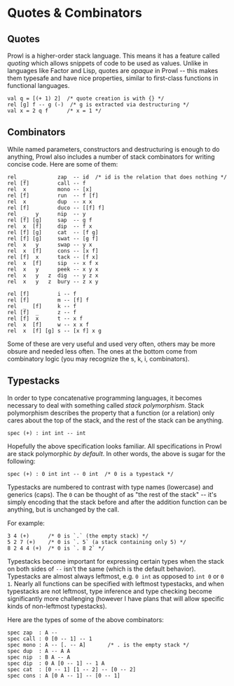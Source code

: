 # Quotes & Combinators
## Quotes
Prowl is a higher-order stack language. This means it has a feature called *quoting* which allows snippets of code to be used as values. Unlike in languages like Factor and Lisp, quotes are *opaque* in Prowl -- this makes them typesafe and have nice properties, similar to first-class functions in functional languages. 

```
val q = [(+ 1) 2]  /* quote creation is with {} */
rel [g] f -- g (-)  /* g is extracted via destructuring */
val x = 2 q f      /* x = 1 */
```

## Combinators
While named parameters, constructors and destructuring is enough to do anything, Prowl also includes a number of stack combinators for writing concise code. Here are some of them: 

```
rel  _          zap  -- id  /* id is the relation that does nothing */
rel [f]         call -- f
rel  x          mono -- [x]
rel [f]         run  -- f [f]
rel  x          dup  -- x x
rel [f]         duco -- [[f] f]
rel  _   y      nip  -- y
rel [f] [g]     sap  -- g f
rel  x  [f]     dip  -- f x
rel [f] [g]     cat  -- [f g]
rel [f] [g]     swat -- [g f]
rel  x   y      swap -- y x
rel  x  [f]     cons -- [x f]
rel [f]  x      tack -- [f x]
rel  x  [f]     sip  -- x f x
rel  x   y      peek -- x y x
rel  x   y   z  dig  -- y z x
rel  x   y   z  bury -- z x y

rel [f]         i -- f
rel [f]         m -- [f] f
rel  _  [f]     k -- f
rel [f]  _      z -- f
rel [f]  x      t -- x f
rel  x  [f]     w -- x x f
rel  x  [f] [g] s -- [x f] x g
```

Some of these are very useful and used very often, others may be more obsure and needed less often. The ones at the bottom come from combinatory logic (you may recognize the s, k, i, combinators). 

## Typestacks
In order to type concatenative programming languages, it becomes necessary to deal with something called *stack polymorphism*. Stack polymorphism describes the property that a function (or a relation) only cares about the top of the stack, and the rest of the stack can be anything. 
```
spec (+) : int int -- int
```
Hopefully the above specification looks familiar. All specifications in Prowl are stack polymorphic *by default*. In other words, the above is sugar for the following: 
```
spec (+) : 0 int int -- 0 int  /* 0 is a typestack */
```
Typestacks are numbered to contrast with type names (lowercase) and generics (caps). The `0` can be thought of as "the rest of the stack" -- it's simply encoding that the stack before and after the addition function can be anything, but is unchanged by the call. 

For example: 
```
3 4 (+)      /* 0 is `.` (the empty stack) */
5 2 7 (+)    /* 0 is `. 5` (a stack containing only 5) */
8 2 4 4 (+)  /* 0 is `. 8 2` */
```

Typestacks become important for expressing certain types when the stack on both sides of `--` isn't the same (which is the default behavior). Typestacks are almost always leftmost, e.g. `0 int` as opposed to `int 0` or `0 1`. Nearly all functions can be specified with leftmost typestacks, and when typestacks are not leftmost, type inference and type checking become significantly more challenging (however I have plans that will allow specific kinds of non-leftmost typestacks). 

Here are the types of some of the above combinators: 
```
spec zap  : A --
spec call : 0 [0 -- 1] -- 1
spec mono : A -- [. -- A]       /* . is the empty stack */
spec dup  : A -- A A
spec nip  : B A -- A
spec dip  : 0 A [0 -- 1] -- 1 A
spec cat  : [0 -- 1] [1 -- 2] -- [0 -- 2]
spec cons : A [0 A -- 1] -- [0 -- 1]
```
